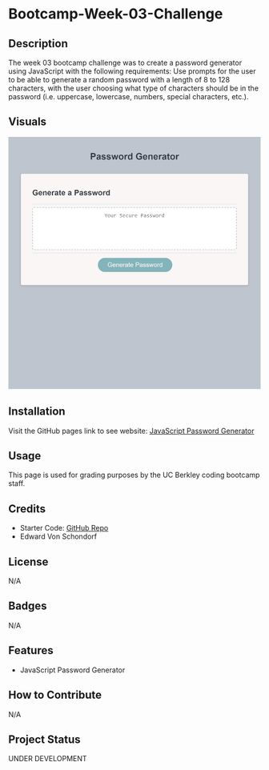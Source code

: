 # Bootcamp-Week-03-Challenge

## Description

The week 03 bootcamp challenge was to create a password generator using JavaScript with the following requirements: Use prompts for the user to be able to generate a random password with a length of 8 to 128 characters, with the user choosing what type of characters should be in the password (i.e. uppercase, lowercase, numbers, special characters, etc.).

## Visuals

![HTML Example](./siteScreenshot.png)

## Installation

Visit the GitHub pages link to see website: [JavaScript Password Generator](https://torvec.github.io/challenge_3_JS_Password_Generator/)

## Usage

This page is used for grading purposes by the UC Berkley coding bootcamp staff.

## Credits

- Starter Code: [GitHub Repo](https://github.com/coding-boot-camp/friendly-parakeet)
- Edward Von Schondorf

## License

N/A

## Badges

N/A

## Features

- JavaScript Password Generator

## How to Contribute

N/A

## Project Status

UNDER DEVELOPMENT